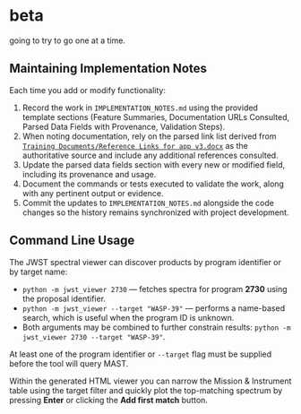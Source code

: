 # beta

going to try to go one at a time.

## Maintaining Implementation Notes

Each time you add or modify functionality:

1. Record the work in `IMPLEMENTATION_NOTES.md` using the provided template sections (Feature Summaries, Documentation URLs Consulted, Parsed Data Fields with Provenance, Validation Steps).
2. When noting documentation, rely on the parsed link list derived from [`Training Documents/Reference Links for app v3.docx`](Training%20Documents/Reference%20Links%20for%20app%20v3.docx) as the authoritative source and include any additional references consulted.
3. Update the parsed data fields section with every new or modified field, including its provenance and usage.
4. Document the commands or tests executed to validate the work, along with any pertinent output or evidence.
5. Commit the updates to `IMPLEMENTATION_NOTES.md` alongside the code changes so the history remains synchronized with project development.

## Command Line Usage

The JWST spectral viewer can discover products by program identifier or by target name:

- `python -m jwst_viewer 2730` — fetches spectra for program **2730** using the proposal identifier.
- `python -m jwst_viewer --target "WASP-39"` — performs a name-based search, which is useful when the program ID is unknown.
- Both arguments may be combined to further constrain results: `python -m jwst_viewer 2730 --target "WASP-39"`.

At least one of the program identifier or `--target` flag must be supplied before the tool will query MAST.

Within the generated HTML viewer you can narrow the Mission & Instrument table using the target filter and quickly plot the top-matching spectrum by pressing **Enter** or clicking the **Add first match** button.
